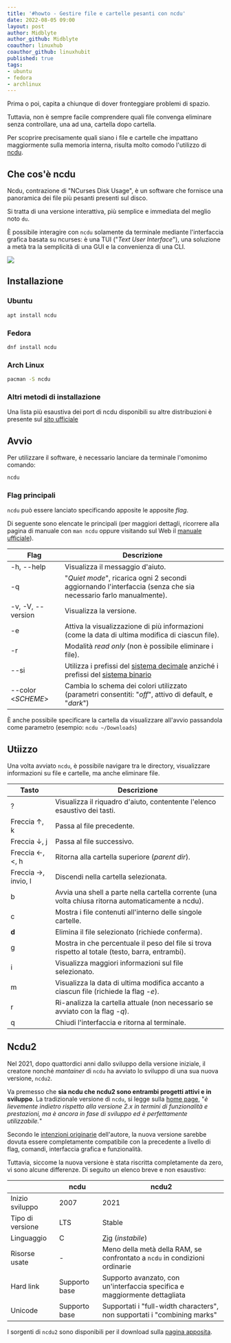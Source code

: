 ```yaml
---
title: '#howto - Gestire file e cartelle pesanti con ncdu'
date: 2022-08-05 09:00
layout: post 
author: Midblyte
author_github: Midblyte
coauthor: linuxhub
coauthor_github: linuxhubit
published: true
tags: 
- ubuntu
- fedora
- archlinux
---
```


Prima o poi, capita a chiunque di dover fronteggiare problemi di spazio.

Tuttavia, non è sempre facile comprendere quali file convenga eliminare senza controllare, una ad una, cartella dopo cartella.

Per scoprire precisamente quali siano i file e cartelle che impattano maggiormente sulla memoria interna, risulta molto comodo l'utilizzo di [ncdu](https://dev.yorhel.nl/ncdu).


## Che cos'è ncdu

Ncdu, contrazione di "NCurses Disk Usage", è un software che fornisce una panoramica dei file più pesanti presenti sul disco.

Si tratta di una versione interattiva, più semplice e immediata del meglio noto `du`.

È possibile interagire con `ncdu` solamente da terminale mediante l'interfaccia grafica basata su ncurses: è una TUI ("*Text User Interface*"), una soluzione a metà tra la semplicità di una GUI e la convenienza di una CLI.

![](https://upload.wikimedia.org/wikipedia/commons/d/d7/Ncdu_screenshot.png)


## Installazione

### Ubuntu

```bash
apt install ncdu
```

### Fedora

```bash
dnf install ncdu
```

### Arch Linux

```bash
pacman -S ncdu
```

### Altri metodi di installazione

Una lista più esaustiva dei port di ncdu disponibili su altre distribuzioni è presente sul [sito ufficiale](https://dev.yorhel.nl/ncdu#packages-and-ports)


## Avvio

Per utilizzare il software, è necessario lanciare da terminale l'omonimo comando:
```bash
ncdu
```

### Flag principali
`ncdu` può essere lanciato specificando apposite le apposite *flag*.

Di seguente sono elencate le principali (per maggiori dettagli, ricorrere alla pagina di manuale con `man ncdu` oppure visitando sul Web il [manuale ufficiale](https://dev.yorhel.nl/ncdu/man)).

| Flag               | Descrizione                                                                                                     |
|--------------------|-----------------------------------------------------------------------------------------------------------------|
| -h, --help         | Visualizza il messaggio d'aiuto.                                                                                |
| -q                 | "*Quiet mode*", ricarica ogni 2 secondi aggiornando l'interfaccia (senza che sia necessario farlo manualmente). |
| -v, -V, --version  | Visualizza la versione.                                                                                         |
| -e                 | Attiva la visualizzazione di più informazioni (come la data di ultima modifica di ciascun file).                |
| -r                 | Modalità *read only* (non è possibile eliminare i file).                                                        |
| --si               | Utilizza i prefissi del [sistema decimale](https://it.wikipedia.org/wiki/Prefissi_del_Sistema_internazionale_di_unit%C3%A0_di_misura) anziché i prefissi del [sistema binario](https://it.wikipedia.org/wiki/Prefissi_per_multipli_binari) |
| --color <*SCHEME*> | Cambia lo schema dei colori utilizzato (parametri consentiti: "*off*", attivo di default, e "*dark*")           |

È anche possibile specificare la cartella da visualizzare all'avvio passandola come parametro (esempio: `ncdu ~/Downloads`)


## Utiizzo

Una volta avviato `ncdu`, è possibile navigare tra le directory, visualizzare informazioni su file e cartelle, ma anche eliminare file.

| Tasto               | Descrizione                                                                                        |
|---------------------|----------------------------------------------------------------------------------------------------|
| ?                   | Visualizza il riquadro d'aiuto, contentente l'elenco esaustivo dei tasti.                          |
| Freccia ↑, k        | Passa al file precedente.                                                                          |
| Freccia ↓, j        | Passa al file successivo.                                                                          |
| Freccia ←, <, h     | Ritorna alla cartella superiore (*parent dir*).                                                    |
| Freccia →, invio, l | Discendi nella cartella selezionata.                                                               |
| b                   | Avvia una shell a parte nella cartella corrente (una volta chiusa ritorna automaticamente a ncdu). |
| c                   | Mostra i file contenuti all'interno delle singole cartelle.                                        |
| **d**               | Elimina il file selezionato (richiede conferma).                                                   |
| g                   | Mostra in che percentuale il peso del file si trova rispetto al totale (testo, barra, entrambi).   |
| i                   | Visualizza maggiori informazioni sul file selezionato.                                             |
| m                   | Visualizza la data di ultima modifica accanto a ciascun file (richiede la flag *-e*).              |
| r                   | Ri-analizza la cartella attuale (non necessario se avviato con la flag *-q*).                      |
| q                   | Chiudi l'interfaccia e ritorna al terminale.                                                       |


## Ncdu2

Nel 2021, dopo quattordici anni dallo sviluppo della versione iniziale, il creatore nonché *mantainer* di `ncdu` ha avviato lo sviluppo di una sua nuova versione, `ncdu2`.

Va premesso che **sia ncdu che ncdu2 sono entrambi progetti attivi e in sviluppo**. La tradizionale versione di `ncdu`, si legge sulla [home page](https://dev.yorhel.nl/ncdu), "*è lievemente indietro rispetto alla versione 2.x in termini di funzionalità e prestazioni, ma è ancora in fase di sviluppo ed è perfettamente utilizzabile.*"

Secondo le [intenzioni originarie](https://dev.yorhel.nl/doc/ncdu2) dell'autore, la nuova versione sarebbe dovuta essere completamente compatibile con la precedente a livello di flag, comandi, interfaccia grafica e funzionalità.

Tuttavia, siccome la nuova versione è stata riscritta completamente da zero, vi sono alcune differenze. Di seguito un elenco breve e non esaustivo:

|                  | ncdu          | ncdu2                                                                      |
|------------------|---------------|----------------------------------------------------------------------------|
| Inizio sviluppo  | 2007          | 2021                                                                       |
| Tipo di versione | LTS           | Stable                                                                     |
| Linguaggio       | C             | [Zig](https://ziglang.org) (*instabile*)                                   |
| Risorse usate    | -             | Meno della metà della RAM, se confrontato a `ncdu` in condizioni ordinarie |
| Hard link        | Supporto base | Supporto avanzato, con un'interfaccia specifica e maggiormente dettagliata |
| Unicode          | Supporto base | Supportati i "full-width characters", non supportati i "combining marks"   |

I sorgenti di `ncdu2` sono disponibili per il download sulla [pagina apposita](https://dev.yorhel.nl/ncdu/changes2).

